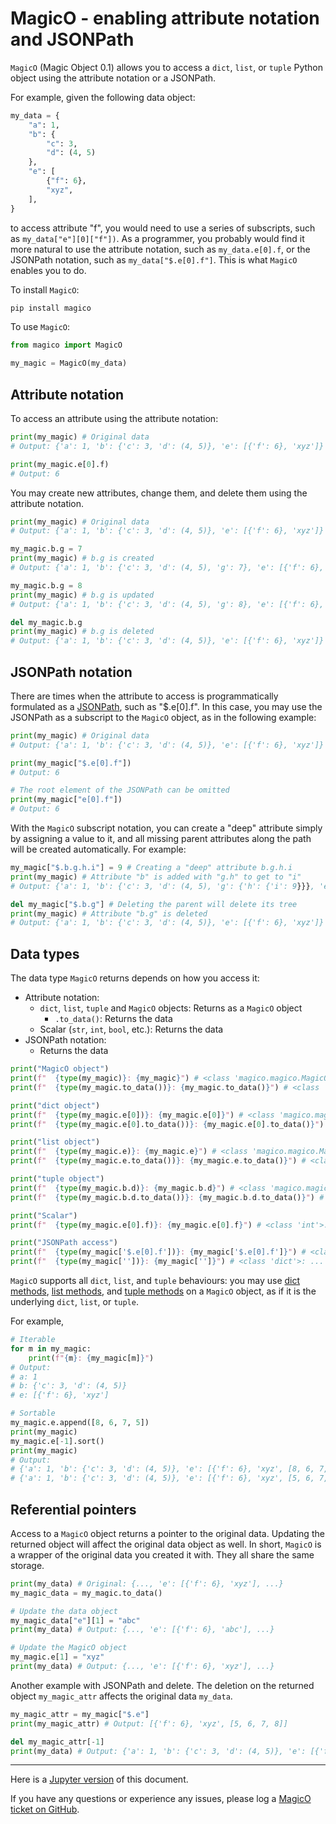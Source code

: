 # MagicO - enabling attribute notation and JSONPath

`MagicO` (Magic Object 0.1) allows you to access a `dict`, `list`, or `tuple` Python object using the attribute notation or a JSONPath.

For example, given the following data object:


```python
my_data = {
    "a": 1,
    "b": {
        "c": 3,
        "d": (4, 5)
    },
    "e": [
        {"f": 6},
        "xyz",
    ],
}
```

to access attribute "f", you would need to use a series of subscripts, such as `my_data["e"][0]["f"])`.
As a programmer, you probably would find it more natural to use the attribute notation, such as `my_data.e[0].f`, or the JSONPath notation, such as `my_data["$.e[0].f"]`.
This is what `MagicO` enables you to do.

To install `MagicO`:

```bash
pip install magico
```

To use `MagicO`:

```python
from magico import MagicO

my_magic = MagicO(my_data)
```

## Attribute notation

To access an attribute using the attribute notation:

```python
print(my_magic) # Original data
# Output: {'a': 1, 'b': {'c': 3, 'd': (4, 5)}, 'e': [{'f': 6}, 'xyz']}

print(my_magic.e[0].f)
# Output: 6
```

You may create new attributes, change them, and delete them using the attribute notation.

```python
print(my_magic) # Original data
# Output: {'a': 1, 'b': {'c': 3, 'd': (4, 5)}, 'e': [{'f': 6}, 'xyz']}

my_magic.b.g = 7
print(my_magic) # b.g is created
# Output: {'a': 1, 'b': {'c': 3, 'd': (4, 5), 'g': 7}, 'e': [{'f': 6}, 'xyz']}

my_magic.b.g = 8
print(my_magic) # b.g is updated
# Output: {'a': 1, 'b': {'c': 3, 'd': (4, 5), 'g': 8}, 'e': [{'f': 6}, 'xyz']}

del my_magic.b.g
print(my_magic) # b.g is deleted
# Output: {'a': 1, 'b': {'c': 3, 'd': (4, 5)}, 'e': [{'f': 6}, 'xyz']}
```

## JSONPath notation

There are times when the attribute to access is programmatically formulated as a [JSONPath](https://github.com/json-path/JsonPath), such as "$.e[0].f".
In this case, you may use the JSONPath as a subscript to the `MagicO` object, as in the following example:

```python
print(my_magic) # Original data
# Output: {'a': 1, 'b': {'c': 3, 'd': (4, 5)}, 'e': [{'f': 6}, 'xyz']}

print(my_magic["$.e[0].f"])
# Output: 6

# The root element of the JSONPath can be omitted
print(my_magic["e[0].f"])
# Output: 6
```

With the `MagicO` subscript notation, you can create a "deep" attribute simply by assigning a value to it, and all missing parent attributes along the path will be created automatically. For example:

```python
my_magic["$.b.g.h.i"] = 9 # Creating a "deep" attribute b.g.h.i
print(my_magic) # Attribute "b" is added with "g.h" to get to "i"
# Output: {'a': 1, 'b': {'c': 3, 'd': (4, 5), 'g': {'h': {'i': 9}}}, 'e': [{'f': 6}, 'xyz']}

del my_magic["$.b.g"] # Deleting the parent will delete its tree
print(my_magic) # Attribute "b.g" is deleted
# Output: {'a': 1, 'b': {'c': 3, 'd': (4, 5)}, 'e': [{'f': 6}, 'xyz']}
```

## Data types

The data type `MagicO` returns depends on how you access it:

- Attribute notation:
  - `dict`, `list`, `tuple` and `MagicO` objects: Returns as a `MagicO` object
    - `.to_data()`: Returns the data
  - Scalar (`str`, `int`, `bool`, etc.): Returns the data
- JSONPath notation:
  - Returns the data

```python
print("MagicO object")
print(f"  {type(my_magic)}: {my_magic}") # <class 'magico.magico.MagicO'>: ...
print(f"  {type(my_magic.to_data())}: {my_magic.to_data()}") # <class 'dict'>: ...

print("dict object")
print(f"  {type(my_magic.e[0])}: {my_magic.e[0]}") # <class 'magico.magico.MagicO'>: {'f': 6}
print(f"  {type(my_magic.e[0].to_data())}: {my_magic.e[0].to_data()}") # <class 'dict'>: {'f': 6}

print("list object")
print(f"  {type(my_magic.e)}: {my_magic.e}") # <class 'magico.magico.MagicO'>: [{'f': 6}, 'xyz']
print(f"  {type(my_magic.e.to_data())}: {my_magic.e.to_data()}") # <class 'list'>: [{'f': 6}, 'xyz']

print("tuple object")
print(f"  {type(my_magic.b.d)}: {my_magic.b.d}") # <class 'magico.magico.MagicO'>: (4, 5)
print(f"  {type(my_magic.b.d.to_data())}: {my_magic.b.d.to_data()}") # <class 'tuple'>: (4, 5)

print("Scalar")
print(f"  {type(my_magic.e[0].f)}: {my_magic.e[0].f}") # <class 'int'>: 6

print("JSONPath access")
print(f"  {type(my_magic['$.e[0].f'])}: {my_magic['$.e[0].f']}") # <class 'int'>: 6
print(f"  {type(my_magic[''])}: {my_magic['']}") # <class 'dict'>: ...
```

`MagicO` supports all `dict`, `list`, and `tuple` behaviours: you may use [dict methods](https://www.w3schools.com/python/python_ref_dictionary.asp), [list methods](https://www.w3schools.com/python/python_ref_list.asp), and [tuple methods](https://www.w3schools.com/python/python_ref_tuple.asp) on a `MagicO` object, as if it is the underlying `dict`, `list`, or `tuple`.

For example,

```python
# Iterable
for m in my_magic:
    print(f"{m}: {my_magic[m]}")
# Output:
# a: 1
# b: {'c': 3, 'd': (4, 5)}
# e: [{'f': 6}, 'xyz']

# Sortable
my_magic.e.append([8, 6, 7, 5])
print(my_magic)
my_magic.e[-1].sort()
print(my_magic)
# Output:
# {'a': 1, 'b': {'c': 3, 'd': (4, 5)}, 'e': [{'f': 6}, 'xyz', [8, 6, 7, 5]]}
# {'a': 1, 'b': {'c': 3, 'd': (4, 5)}, 'e': [{'f': 6}, 'xyz', [5, 6, 7, 8]]}
```

## Referential pointers

Access to a `MagicO` object returns a pointer to the original data.
Updating the returned object will affect the original data object as well.
In short, `MagicO` is a wrapper of the original data you created it with.
They all share the same storage.

```python
print(my_data) # Original: {..., 'e': [{'f': 6}, 'xyz'], ...}
my_magic_data = my_magic.to_data()

# Update the data object
my_magic_data["e"][1] = "abc"
print(my_data) # Output: {..., 'e': [{'f': 6}, 'abc'], ...}

# Update the MagicO object
my_magic.e[1] = "xyz"
print(my_data) # Output: {..., 'e': [{'f': 6}, 'xyz'], ...}
```

Another example with JSONPath and delete. The deletion on the returned object `my_magic_attr` affects the original data `my_data`.

```python
my_magic_attr = my_magic["$.e"]
print(my_magic_attr) # Output: [{'f': 6}, 'xyz', [5, 6, 7, 8]]

del my_magic_attr[-1]
print(my_data) # Output: {'a': 1, 'b': {'c': 3, 'd': (4, 5)}, 'e': [{'f': 6}, 'xyz']}
```

---
Here is a [Jupyter version](https://github.com/jackyko8/magico/blob/main/tutorials/MagicO.ipynb) of this document.

If you have any questions or experience any issues, please log a [MagicO ticket on GitHub](https://github.com/jackyko8/magico/issues).
